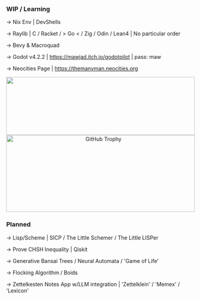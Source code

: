 ### WIP / Learning ###
-> Nix Env | DevShells

-> Raylib | C / Racket / > Go < / Zig / Odin / Lean4 | No particular order

-> Bevy & Macroquad

-> Godot v4.2.2 | https://mawjad.itch.io/godotpilot | pass: maw

-> Neocities Page | https://themanyman.neocities.org

<div align="center">  
  <img width="100%" height="155px" src="https://github-readme-stats.vercel.app/api/top-langs/?username=Mawjad&layout=compact&hide_border=true&title_color=00bfbf&text_color=00bfbf&bg_color=0d1117" />
</div>

<div align="center">
  <img width="100%" height="205px" src="https://github-profile-trophy.vercel.app/?username=Mawjad&layout=compact&hide_border=false&title_color=00bfbf&text_color=00bfbf&bg_color=0d1117" alt="GitHub Trophy" />
</div>

### Planned ###
-> Lisp/Scheme | SICP / The Little Schemer / The Little LISPer

-> Prove CHSH Inequality | Qiskit

-> Generative Bansai Trees / Neural Automata / 'Game of Life'

-> Flocking Algorithm / Boids

-> Zettelkesten Notes App w/LLM integration | 'Zettelklein' / 'Memex' / 'Lexicon'
